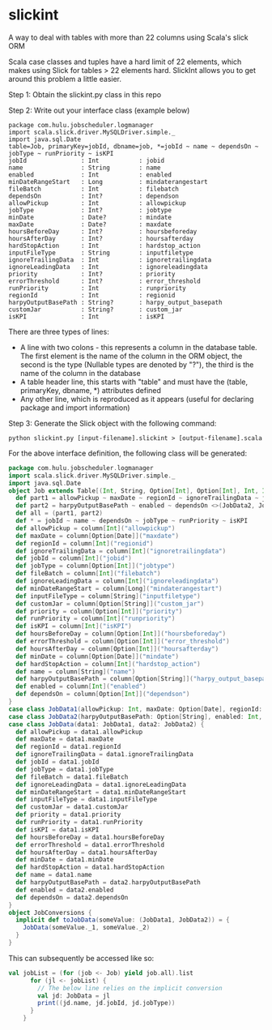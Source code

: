 slickint
========

A way to deal with tables with more than 22 columns using Scala's slick ORM

Scala case classes and tuples have a hard limit of 22 elements, which makes using Slick for tables > 22 elements hard. SlickInt allows you to get around this problem a little easier.

Step 1: Obtain the slickint.py class in this repo

Step 2: Write out your interface class (example below)
```
package com.hulu.jobscheduler.logmanager
import scala.slick.driver.MySQLDriver.simple._
import java.sql.Date
table=Job, primaryKey=jobId, dbname=job, *=jobId ~ name ~ dependsOn ~ jobType ~ runPriority ~ isKPI
jobId               : Int           : jobid
name                : String        : name
enabled             : Int           : enabled
minDateRangeStart   : Long          : mindaterangestart
fileBatch           : Int           : filebatch
dependsOn           : Int?          : dependson
allowPickup         : Int           : allowpickup
jobType             : Int?          : jobtype
minDate             : Date?         : mindate
maxDate             : Date?         : maxdate
hoursBeforeDay      : Int?          : hoursbeforeday
hoursAfterDay       : Int?          : hoursafterday
hardStopAction      : Int           : hardstop_action
inputFileType       : String        : inputfiletype
ignoreTrailingData  : Int           : ignoretrailingdata
ignoreLeadingData   : Int           : ignoreleadingdata
priority            : Int?          : priority
errorThreshold      : Int?          : error_threshold
runPriority         : Int           : runpriority
regionId            : Int           : regionid
harpyOutputBasePath : String?       : harpy_output_basepath
customJar           : String?       : custom_jar
isKPI               : Int           : isKPI
```

There are three types of lines:
* A line with two colons - this represents a column in the database table. The first element is the name of the column in the ORM object, the second is the type (Nullable types are denoted by "?"), the third is the name of the column in the database
* A table header line, this starts with "table" and must have the (table, primaryKey, dbname, *) attributes defined
* Any other line, which is reproduced as it appears (useful for declaring package and import information)

Step 3: Generate the Slick object with the following command:
```
python slickint.py [input-filename].slickint > [output-filename].scala
```

For the above interface definition, the following class will be generated:

```scala
package com.hulu.jobscheduler.logmanager
import scala.slick.driver.MySQLDriver.simple._
import java.sql.Date
object Job extends Table[(Int, String, Option[Int], Option[Int], Int, Int)]("job") {
  def part1 = allowPickup ~ maxDate ~ regionId ~ ignoreTrailingData ~ jobId ~ jobType ~ fileBatch ~ ignoreLeadingData ~ minDateRangeStart ~ inputFileType ~ customJar ~ priority ~ runPriority ~ isKPI ~ hoursBeforeDay ~ errorThreshold ~ hoursAfterDay ~ minDate ~ hardStopAction ~ name <>(JobData1, JobData1.unapply _)
  def part2 = harpyOutputBasePath ~ enabled ~ dependsOn <>(JobData2, JobData2.unapply _)
  def all = (part1, part2)
  def * = jobId ~ name ~ dependsOn ~ jobType ~ runPriority ~ isKPI
  def allowPickup = column[Int]("allowpickup")
  def maxDate = column[Option[Date]]("maxdate")
  def regionId = column[Int]("regionid")
  def ignoreTrailingData = column[Int]("ignoretrailingdata")
  def jobId = column[Int]("jobid")
  def jobType = column[Option[Int]]("jobtype")
  def fileBatch = column[Int]("filebatch")
  def ignoreLeadingData = column[Int]("ignoreleadingdata")
  def minDateRangeStart = column[Long]("mindaterangestart")
  def inputFileType = column[String]("inputfiletype")
  def customJar = column[Option[String]]("custom_jar")
  def priority = column[Option[Int]]("priority")
  def runPriority = column[Int]("runpriority")
  def isKPI = column[Int]("isKPI")
  def hoursBeforeDay = column[Option[Int]]("hoursbeforeday")
  def errorThreshold = column[Option[Int]]("error_threshold")
  def hoursAfterDay = column[Option[Int]]("hoursafterday")
  def minDate = column[Option[Date]]("mindate")
  def hardStopAction = column[Int]("hardstop_action")
  def name = column[String]("name")
  def harpyOutputBasePath = column[Option[String]]("harpy_output_basepath")
  def enabled = column[Int]("enabled")
  def dependsOn = column[Option[Int]]("dependson")
}
case class JobData1(allowPickup: Int, maxDate: Option[Date], regionId: Int, ignoreTrailingData: Int, jobId: Int, jobType: Option[Int], fileBatch: Int, ignoreLeadingData: Int, minDateRangeStart: Long, inputFileType: String, customJar: Option[String], priority: Option[Int], runPriority: Int, isKPI: Int, hoursBeforeDay: Option[Int], errorThreshold: Option[Int], hoursAfterDay: Option[Int], minDate: Option[Date], hardStopAction: Int, name: String)
case class JobData2(harpyOutputBasePath: Option[String], enabled: Int, dependsOn: Option[Int])
case class JobData(data1: JobData1, data2: JobData2) {
  def allowPickup = data1.allowPickup
  def maxDate = data1.maxDate
  def regionId = data1.regionId
  def ignoreTrailingData = data1.ignoreTrailingData
  def jobId = data1.jobId
  def jobType = data1.jobType
  def fileBatch = data1.fileBatch
  def ignoreLeadingData = data1.ignoreLeadingData
  def minDateRangeStart = data1.minDateRangeStart
  def inputFileType = data1.inputFileType
  def customJar = data1.customJar
  def priority = data1.priority
  def runPriority = data1.runPriority
  def isKPI = data1.isKPI
  def hoursBeforeDay = data1.hoursBeforeDay
  def errorThreshold = data1.errorThreshold
  def hoursAfterDay = data1.hoursAfterDay
  def minDate = data1.minDate
  def hardStopAction = data1.hardStopAction
  def name = data1.name
  def harpyOutputBasePath = data2.harpyOutputBasePath
  def enabled = data2.enabled
  def dependsOn = data2.dependsOn
}
object JobConversions {
  implicit def toJobData(someValue: (JobData1, JobData2)) = {
    JobData(someValue._1, someValue._2)
  }
}
```

This can subsequently be accessed like so:
```scala
val jobList = (for (job <- Job) yield job.all).list
      for (jl <- jobList) {
        // The below line relies on the implicit conversion
        val jd: JobData = jl
        print((jd.name, jd.jobId, jd.jobType))
      }
    }
```
